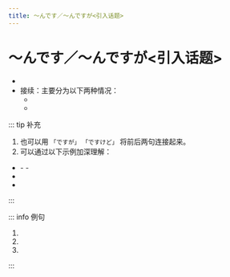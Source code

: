 ```yaml
---
title: ～んです／～んですが<引入话题>
---
```


# ～んです／～んですが<引入话题>

- <grammer-content sentence="意义：用于说话人引入话题，然后就此话题向听话人提出**询问、请求、邀请**等。" />
- 接续：主要分为以下两种情况：
  - <grammer-content sentence="**动词** / **形容词连体形** + んです／んですが" />
  - <grammer-content sentence="**名词** + な + んです／んですが" />

::: tip 补充

1. 也可以用 `「ですが」` `「ですけど」` 将前后两句连接起来。
2. 可以通过以下示例加深理解：

<div class="bunpu-block">

- <grammer-content sentence="**动词**：简体形式 + んです／んですが" />
  - <grammer-content sentence="**非过去时**：[食/た]べる、[食/た]べない、[食/た]べている、[食/た]べていない" />
  - <grammer-content sentence="**过去时**：[食/た]べた、[食/た]べなかった、[食/た]べていた、[食/た]べていなかった" />
- <grammer-content sentence="**形1**：[美味/おい]しい、[美味/おい]しくない、[美味/おい]しかった、[美味/おい]しくなかった" />
- <grammer-content sentence="**形2/名词／副词**：[簡単/かんたん]な、[簡単/かんたん]ではない、[簡単/かんたん]だった、[簡単/かんたん]ではなかった、[先生/せんせい]なんです。そうなんです。" />

</div>

:::

::: info 例句

  1. <grammer-content sentence="A：この[近/ちか]くに[有名/ゆうめい]なお[店/みせ]がある**んです**。そこへ[行/い]きませんか。" trans='这个附近有家有名的店，一起去吧？' />
     <grammer-content sentence="B：わあ、いいですね。ぜひ。" trans='哇，真好诶~一定去！' />
  1. <grammer-content sentence="[遠藤/えんどう][先生/せんせい]、ちょっとお[話/はなし]がある**んです**。[今/いま]よろしいでしょうか。" trans='远藤老师，我有话跟你说，现在方便吗？' />
  1. <grammer-content sentence="[今晩/こんばん]カラオケに[行/い]く**んですが**、[一緒/いっしょ]に[行/い]きませんか。" trans='今晚唱K一起去吧？' />

:::
